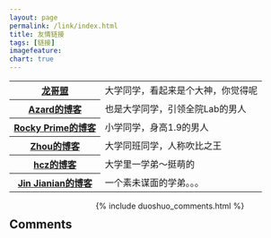 ```yaml
---
layout: page
permalink: /link/index.html
title: 友情链接
tags: [链接]
imagefeature: 
chart: true
---
```


<table align='center'>
<tr>
<th><a href='http://www.flygon.net/'>龙哥盟</a></th>
<td>大学同学，看起来是个大神，你觉得呢</td>
</tr>
<tr>
<th><a href='http://azard.me/blog'>Azard的博客</a></th>
<td>也是大学同学，引领全院Lab的男人</td>
</tr>
<tr>
<th><a href="http://marsrocky.github.io/">Rocky Prime的博客</a></th>
<td>小学同学，身高1.9的男人</td>
</tr>
<tr>
<th><a href="http://s684373.github.io/">Zhou的博客</a></th>
<td>大学同班同学，人称吹比之王</td>
</tr>
<tr>
<th><a href="http://hczhcz.github.io/">hcz的博客</a></th>
<td>大学里一学弟～挺萌的</td>
</tr>
<tr>
<th><a href="https://notebookie.github.io">Jin Jianian的博客</a></th>
<td>一个素未谋面的学弟。。。</td>
</tr>
</table>
        
<div class="cf"></div>

<section class="summer-disqus row">
<div class="small-12 columns">
<h1 class="summer-comments-header">Comments</h1>
<div id="disqus_thread"></div>
{% include duoshuo_comments.html %}
</div>
</section>
